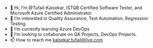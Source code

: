 - 👋 Hi, I’m @Tufail-Kalsekar, ISTQB Certified Software Tester, and Microsoft Azure Certified Administrator.
- 👀 I’m interested in Quality Assurance, Test Automation, Regression Testing.
- 🌱 I’m currently learning Azure DevOps
- 💞️ I’m looking to collaborate on QA Projects, DevOps Projects.
- 📫 How to reach me kalsekar.tufail@live.com

<!---
Tufail-Kalsekar/Tufail-Kalsekar is a ✨ special ✨ repository because its `README.md` (this file) appears on your GitHub profile.
You can click the Preview link to take a look at your changes.
--->
